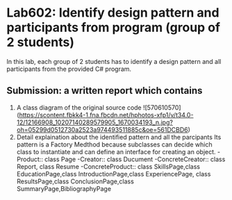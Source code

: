﻿# Lab602: Identify design pattern and participants from program (group of 2 students)

In this lab, each group of 2 students has to identify a design pattern and all participants 
from the provided C# program. 

## Submission: a written report which contains

1. A class diagram of the original source code
![570610570] (https://scontent.fbkk4-1.fna.fbcdn.net/hphotos-xfp1/v/t34.0-12/12166908_10207140289579905_1670034193_n.jpg?oh=05299d0512730a2523a974493511885c&oe=561DCBD6)
2. Detail explaination about the identified pattern and all the parcipants
Its pattern is a Factory Medthod because subclasses can	decide which class to instantiate and can define an interface for creating an object.
-Product:: class Page
-Creator:: class Ducument
-ConcreteCreator:: class Report, class Resume
-ConcreteProduct:: class SkillsPage,class EducationPage,class IntroductionPage,class ExperiencePage,
class ResultsPage,class ConclusionPage,class SummaryPage,BibliographyPage 




